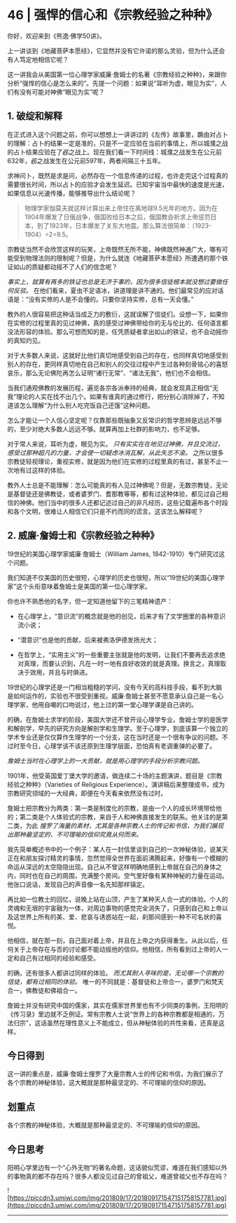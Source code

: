 # 46 | 强悍的信心和《宗教经验之种种》

你好，欢迎来到《熊逸·佛学50讲》。

上一讲谈到《地藏菩萨本愿经》，它显然并没有它许诺的那么灵验，但为什么还会有人笃定地相信它呢？

这一讲我会从美国第一位心理学家威廉·詹姆士的名著《宗教经验之种种》，来跟你分析“强悍的信心是怎么来的”。先提一个问题：如果说“耳听为虚，眼见为实”，人们有没有可能对神佛“眼见为实”呢？

## 1. 破绽和解释

在正式进入这个问题之前，你可以想想上一讲讲过的《左传》故事里，蹶由对占卜的理解：占卜的结果一定是准的，只是不一定应验在当前的事情上，所以城濮之战的占卜结果应验在了邲之战上。现在我们看一下时间线：城濮之战发生在公元前632年，邲之战发生在公元前597年，两者间隔三十五年。

求神问卜，既然是求是问，必然存在一个信息传递的过程，也许走完这个过程真的需要很长时间，所以占卜的应验才会发生延迟。已知宇宙当中最快的速度是光速，如果信息以光速传播，能够推导出什么结论呢？

> 物理学家伽莫夫就这样计算出来上帝住在离地球9.5光年的地方。因为在1904年爆发了日俄战争，俄国败给日本之后，俄国教会祈求上帝惩罚日本，到了1923年，日本爆发了关东大地震。那么算法很简单：（1923-1904）÷2=9.5。

宗教徒当然不会欣赏这样的玩笑，上帝既然无所不能，神佛既然神通广大，哪有可能受到物理法则的限制呢？但是，为什么就连《地藏菩萨本愿经》所遭遇的那个铁证如山的质疑都动摇不了人们的信念呢？

 *事实上，就算有再多的铁证也总是无济于事的，因为很多信徒根本就没想过要做任何反驳。* 在他们看来，夏虫不足语冰，讲道理是讲不通的。他们最常见的应对话语是：“没有实修的人是不会懂的。只要你坚持实修，总有一天会懂。”

教外的人很容易把这种话当成乏力的敷衍，这就误解了信徒们。设想一下，如果你在实修的过程里真的见过神佛，真的感受过神佛带给你的无与伦比的、任何语言都没法形容的体验。那么可想而知的是，任凭质疑者拿出如山的铁证，也不会动摇你的真知灼见。

对于大多数人来说，这就好比他们真切地感受到自己的存在，也同样真切地感受到别人的存在，更同样真切地在自己和别人的交往过程中产生过各种刻骨铭心的喜怒哀乐，那么无论佛陀再怎么证明“诸行无常”、“诸法无我”，他们也不会相信。

当我们通观佛教的发展历程，遍览各宗各派奉持的经典，就会发现真正相信“无我”理论的人实在找不出几个。如果有谁真的通过修行，把分别心消除掉了，不知道该怎么理解“为什么别人吃完饭自己还饿”这种问题。

怎么才能让一个人信心坚定呢？仅靠那些既抽象又反常识的哲学思辨是远远不够的，至少对绝大多数人远远不够。就算再加上社群的影响力，也不足够。

对于常人来说，耳听为虚，眼见为实。 *只有实实在在地见过神佛，并且交流过，感受过那种超凡的力量，才会使一切疑虑冰消瓦解，从此矢志不渝。* 之所以很多宗教徒轻视理论，重视实修，就是因为他们在实修的过程里真的有过，甚至不止一次地有过这样的体验。

教外人士总是不能理解：怎么可能真的有人见过神佛呢？但是，无数宗教徒，无论是基督徒还是佛教徒，或者婆罗门、耆那教等等，都有过这种体验，都见过自己相信的神佛。他们当中的很多人还都记述过自己的非凡经历，这些记载遍布各个时段和各个文明，很难让人相信它们只是不约而同的谎言。这该怎么解释呢？

## 2. 威廉·詹姆士和《宗教经验之种种》

19世纪的美国心理学家威廉·詹姆士（William James, 1842-1910）专门研究过这个问题。

我们知道不仅美国的历史很短，心理学的历史也很短，所以“19世纪的美国心理学家”这个头衔意味着詹姆士是美国的第一位心理学家。

你也许不熟悉他的名字，但一定知道他留下的三笔精神遗产：

* 在心理学上，“意识流”的概念就是他的创见，后来才有了文学圈里的各种意识流小说；

* “潜意识”也是他的贡献，后来被弗洛伊德发扬光大；

* 在哲学上，“实用主义”的一些重要主张就是他的发明，让我们不要再去追求绝对真理，而要认识到，凡在一时一地有良好收效的就是真理。换言之，真理取决于效用，并且与时俱进。

19世纪的心理学还是一门相当粗糙的学问，没有今天的高科技手段，看不到大脑是如何运作的，实验也不很受到重视。威廉·詹姆士甚至不愿意承认自己是一名心理学家，他用自嘲的口吻说过，他上过的第一堂心理学课是自己讲的。

的确，在詹姆士求学的阶段，美国大学还不曾开设心理学专业。詹姆士学的是医学和解剖学，早先的研究方向是解剖学和生理学。至于心理学，到底该算一个独立的学术专业还是仅仅算作生理学的一个分支，这在当时还是一个很有争议的问题。不过时至今日，心理学该不该还原到生理学层面，恐怕真有老调重弹的必要了。

 *詹姆士当时在心理学上的一大贡献，就是用心理学的手段分析宗教问题。*

1901年，他受英国爱丁堡大学的邀请，做连续二十场的主题演讲，题目是《宗教经验之种种》（Varieties of Religious Experience）。演讲稿后来整理成书，成为宗教研究领域的一大经典，即便在今天看来依然没有过时。

詹姆士把宗教分为两类：第一类是制度化的宗教，是由一个人的成长环境带给他的；第二类是个人体验式的宗教，来自于人和神佛直接发生的联系。他关注的是第二类，为此 *搜罗了海量的素材，尤其是各种宗教人士的传记和书信，为我们展现出那种最坚定的、不可理喻的信仰究竟从何而来。*

我先简单概述书中的一个例子：某人在一封信里谈到自己的一次神秘体验，说某天正在和朋友探讨精灵的事情，忽然觉得全世界在面前沸腾起来，好像有一个模糊的命运从深远的太空隐隐出现。自己从不曾这样明确地感到上帝就在自己的身体之内，同时也在自己的周围，充满整个房间。空气里好像有某种神秘的力量在运动。他张口说话，发现自己的声音像一名先知那样镇定。

再比如一位教士的回忆，说晚上站在山顶，产生了某种天人合一式的体验。个人的灵魂和无垠的宇宙融为一体，对周边事物的感觉完全消失了，只感到自己和上帝以及这世界上所有的美、爱、悲哀与诱惑站在一起，刹那间感到一种不可名状的喜悦。

他相信，就在那一刻，自己面对着上帝，并且在上帝之内获得重生。从此以后，任何关于上帝存在与否的讨论都不能动摇他的信仰。他相信，所有看到过上帝的人一定和自己有过相同的经验和感受。

的确，还有很多人都讲过同样的体验。 *而尤其耐人寻味的是，无论哪一个宗教的信徒，都有过相同的体验。* 唯一的不同就是：基督徒和上帝合一，婆罗门和梵天合一，佛教徒和佛祖合一。

詹姆士并没有研究中国的儒家，其实在儒家世界里也有不少同类的事例，王阳明的《传习录》里边就不乏例证。常有宗教人士说“世界上的各种宗教都是相通的，万法归宗”，这话虽然在理性意义上不能成立，但从神秘体验的共性来看，还真是这样。

## 今日得到

这一讲的重点是，威廉·詹姆士搜罗了大量宗教人士的传记和书信，为我们展示了各个宗教的神秘体验，这大概就是那种最坚定的、不可理喻的信仰的原因。

## 划重点

各个宗教的神秘体验，大概就是那种最坚定的、不可理喻的信仰的原因。

## 今日思考

阳明心学里边有一个“心外无物”的著名命题，这话貌似荒谬，难道在我们感知以外的事物真的都不存在吗？很多人都没见过自己的曾祖父，难道曾祖父也不存在吗？

![https://piccdn3.umiwi.com/img/201809/17/201809171547151758157781.jpg](https://piccdn3.umiwi.com/img/201809/17/201809171547151758157781.jpg)

---
